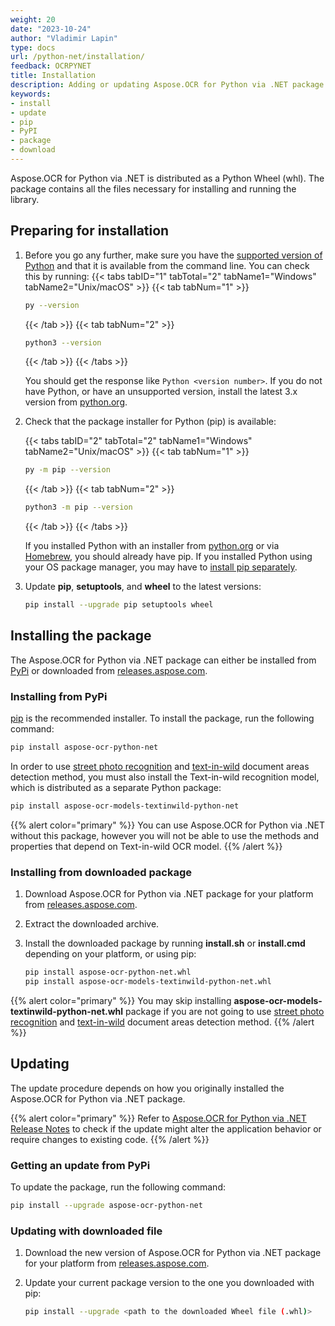 ```yaml
---
weight: 20
date: "2023-10-24"
author: "Vladimir Lapin"
type: docs
url: /python-net/installation/
feedback: OCRPYNET
title: Installation
description: Adding or updating Aspose.OCR for Python via .NET package in your project.
keywords:
- install
- update
- pip
- PyPI
- package
- download
---
```


Aspose.OCR for Python via .NET is distributed as a Python Wheel (whl). The package contains all the files necessary for installing and running the library.

## Preparing for installation

1. Before you go any further, make sure you have the [supported version of Python](/ocr/python-net/system-requirements/) and that it is available from the command line. You can check this by running:
   {{< tabs tabID="1" tabTotal="2" tabName1="Windows" tabName2="Unix/macOS" >}}
   {{< tab tabNum="1" >}}
   ```bash
   py --version
   ```
   {{< /tab >}}
   {{< tab tabNum="2" >}}
   ```bash
   python3 --version
   ```
   {{< /tab >}}
   {{< /tabs >}}

   You should get the response like `Python <version number>`. If you do not have Python, or have an unsupported version, install the latest 3.x version from [python.org](https://www.python.org/).

2. Check that the package installer for Python (pip) is available:

   {{< tabs tabID="2" tabTotal="2" tabName1="Windows" tabName2="Unix/macOS" >}}
   {{< tab tabNum="1" >}}
   ```bash
   py -m pip --version
   ```
   {{< /tab >}}
   {{< tab tabNum="2" >}}
   ```bash
   python3 -m pip --version
   ```
   {{< /tab >}}
   {{< /tabs >}}

   If you installed Python with an installer from [python.org](https://www.python.org/) or via [Homebrew](https://brew.sh/), you should already have pip. If you installed Python using your OS package manager, you may have to [install pip separately](https://packaging.python.org/en/latest/guides/installing-using-linux-tools/).

3. Update **pip**, **setuptools**, and **wheel** to the latest versions:

   ```bash
   pip install --upgrade pip setuptools wheel
   ```

## Installing the package

The Aspose.OCR for Python via .NET package can either be installed from [PyPi](https://pypi.org/project/aspose-ocr-python-net/) or downloaded from [releases.aspose.com](https://releases.aspose.com/ocr/python-net/).

### Installing from PyPi

[pip](https://packaging.python.org/en/latest/key_projects/#pip) is the recommended installer. To install the package, run the following command:

```bash
pip install aspose-ocr-python-net
```

In order to use [street photo recognition](/ocr/python-net/recognition/read-text-in-wild/) and [text-in-wild](/ocr/python-net/areas-detection/text-in-wild/) document areas detection method, you must also install the Text-in-wild recognition model, which is distributed as a separate Python package:

```bash
pip install aspose-ocr-models-textinwild-python-net
```

{{% alert color="primary" %}}
You can use Aspose.OCR for Python via .NET without this package, however you will not be able to use the methods and properties that depend on Text-in-wild OCR model.
{{% /alert %}}

### Installing from downloaded package

1. Download Aspose.OCR for Python via .NET package for your platform from [releases.aspose.com](https://releases.aspose.com/ocr/python-net/).
2. Extract the downloaded archive.
3. Install the downloaded package by running **install.sh** or **install.cmd** depending on your platform, or using pip:

   ```bash
   pip install aspose-ocr-python-net.whl
   pip install aspose-ocr-models-textinwild-python-net.whl
   ```

{{% alert color="primary" %}}
You may skip installing **aspose-ocr-models-textinwild-python-net.whl** package if you are not going to use [street photo recognition](/ocr/python-net/recognition/read-text-in-wild/) and [text-in-wild](/ocr/python-net/areas-detection/text-in-wild/) document areas detection method.
{{% /alert %}}

## Updating

The update procedure depends on how you originally installed the Aspose.OCR for Python via .NET package.

{{% alert color="primary" %}}
Refer to [Aspose.OCR for Python via .NET Release Notes](/ocr/python-net/release-notes/) to check if the update might alter the application behavior or require changes to existing code.
{{% /alert %}}

### Getting an update from PyPi

To update the package, run the following command:

```bash
pip install --upgrade aspose-ocr-python-net
```

### Updating with downloaded file

1. Download the new version of Aspose.OCR for Python via .NET package for your platform from [releases.aspose.com](https://releases.aspose.com/ocr/python-net/).
2. Update your current package version to the one you downloaded with pip:

   ```bash
   pip install --upgrade <path to the downloaded Wheel file (.whl)>
   ```
